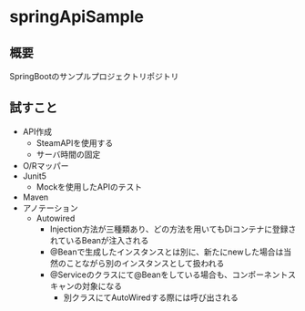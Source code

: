 # springApiSample

## 概要

SpringBootのサンプルプロジェクトリポジトリ

## 試すこと

- API作成
  - SteamAPIを使用する
  - サーバ時間の固定
- O/Rマッパー
- Junit5
  - Mockを使用したAPIのテスト
- Maven
- アノテーション
  - Autowired
    - Injection方法が三種類あり、どの方法を用いてもDiコンテナに登録されているBeanが注入される
    - @Beanで生成したインスタンスとは別に、新たにnewした場合は当然のことながら別のインスタンスとして扱われる
    - @Serviceのクラスにて@Beanをしている場合も、コンポーネントスキャンの対象になる
      - 別クラスにてAutoWiredする際には呼び出される